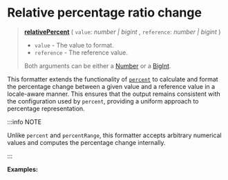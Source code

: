 <script setup>
  import DemoValueFormatter from '../../DemoValueFormatter.vue';
  import { demos } from '../preconfigured-formatters';
</script>

# Relative percentage ratio change <Badge type="info" text="@localizer/format" />

> **[relativePercent](../../../api/_localizer/format/relativePercent/index.md)** ( `value`: _number | bigint_ , `reference`: _number | bigint_ )
>
> - `value` - The value to format.
> - `reference` - The reference value.
>
> Both arguments can be either a [Number](https://developer.mozilla.org/en-US/docs/Web/JavaScript/Reference/Global_Objects/Number) or a [BigInt](https://developer.mozilla.org/en-US/docs/Web/JavaScript/Reference/Global_Objects/BigInt).

This formatter extends the functionality of [`percent`](./percent.md) to calculate and format the percentage change between a given value and a reference value in a locale-aware manner. This ensures that the output remains consistent with the configuration used by `percent`, providing a uniform approach to percentage representation.

:::info NOTE

Unlike `percent` and `percentRange`, this formatter accepts arbitrary numerical values and computes the percentage change internally.

:::

**Examples:**

<DemoValueFormatter :demo="demos.relativePercent"/>
